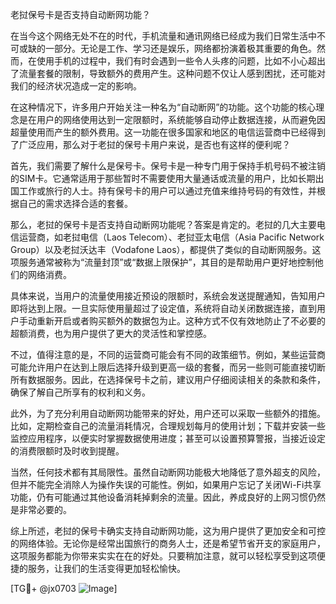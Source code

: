老挝保号卡是否支持自动断网功能？

在当今这个网络无处不在的时代，手机流量和通讯网络已经成为我们日常生活中不可或缺的一部分。无论是工作、学习还是娱乐，网络都扮演着极其重要的角色。然而，在使用手机的过程中，我们有时会遇到一些令人头疼的问题，比如不小心超出了流量套餐的限制，导致额外的费用产生。这种问题不仅让人感到困扰，还可能对我们的经济状况造成一定的影响。

在这种情况下，许多用户开始关注一种名为“自动断网”的功能。这个功能的核心理念是在用户的网络使用达到一定限额时，系统能够自动停止数据连接，从而避免因超量使用而产生的额外费用。这一功能在很多国家和地区的电信运营商中已经得到了广泛应用，那么对于老挝的保号卡用户来说，是否也有这样的便利呢？

首先，我们需要了解什么是保号卡。保号卡是一种专门用于保持手机号码不被注销的SIM卡。它通常适用于那些暂时不需要使用大量通话或流量的用户，比如长期出国工作或旅行的人士。持有保号卡的用户可以通过充值来维持号码的有效性，并根据自己的需求选择合适的套餐。

那么，老挝的保号卡是否支持自动断网功能呢？答案是肯定的。老挝的几大主要电信运营商，如老挝电信（Laos Telecom）、老挝亚太电信（Asia Pacific Network Group）以及老挝沃达丰（Vodafone Laos），都提供了类似的自动断网服务。这项服务通常被称为“流量封顶”或“数据上限保护”，其目的是帮助用户更好地控制他们的网络消费。

具体来说，当用户的流量使用接近预设的限额时，系统会发送提醒通知，告知用户即将达到上限。一旦实际使用量超过了设定值，系统将自动关闭数据连接，直到用户手动重新开启或者购买额外的数据包为止。这种方式不仅有效地防止了不必要的超额消费，也为用户提供了更大的灵活性和掌控感。

不过，值得注意的是，不同的运营商可能会有不同的政策细节。例如，某些运营商可能允许用户在达到上限后选择升级到更高一级的套餐，而另一些则可能直接切断所有数据服务。因此，在选择保号卡之前，建议用户仔细阅读相关的条款和条件，确保了解自己所享有的权利和义务。

此外，为了充分利用自动断网功能带来的好处，用户还可以采取一些额外的措施。比如，定期检查自己的流量消耗情况，合理规划每月的使用计划；下载并安装一些监控应用程序，以便实时掌握数据使用进度；甚至可以设置预算警报，当接近设定的消费限额时及时收到提醒。

当然，任何技术都有其局限性。虽然自动断网功能极大地降低了意外超支的风险，但并不能完全消除人为操作失误的可能性。例如，如果用户忘记了关闭Wi-Fi共享功能，仍有可能通过其他设备消耗掉剩余的流量。因此，养成良好的上网习惯仍然是非常必要的。

综上所述，老挝的保号卡确实支持自动断网功能，这为用户提供了更加安全和可控的网络体验。无论你是经常出国旅行的商务人士，还是希望节省开支的家庭用户，这项服务都能为你带来实实在在的好处。只要稍加注意，就可以轻松享受到这项便捷的服务，让我们的生活变得更加轻松愉快。

[TG💪+ @jx0703 ![Image](https://github.com/user-attachments/assets/dbca1d08-cadb-493c-b0ec-ad6f7a83f270)]